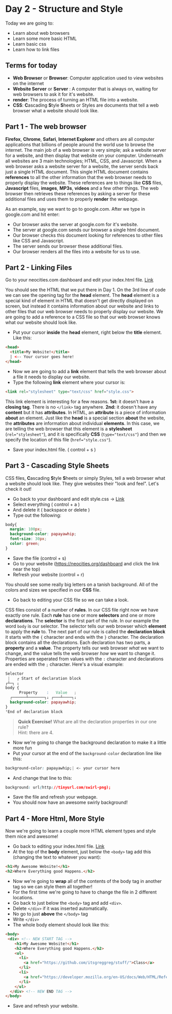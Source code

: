 [dashboard]: https://neocities.org/dashboard
[edit-index]: https://neocities.org/site_files/text_editor/index.html
[edit-style]: https://neocities.org/site_files/text_editor/style.css

# Day 2 - Structure and Style
Today we are going to:
 - Learn about web browsers
 - Learn some more basic HTML
 - Learn basic css
 - Learn how to link files
 
## Terms for today
 - __Web Browser__ or __Browser__: Computer application used to view websites on the internet
 - __Website Server__ or __Server__ : A computer that is always on, waiting for web browsers to ask it for it's website.
 - __render__: The process of turning an HTML file into a website.
 - __CSS__: **C**ascading **S**tyle **S**heets or Styles are documents that tell a web browser what a website should look like.
 
## Part 1 - The web browser
__Firefox__, __Chrome__, __Safari__, __Internet Explorer__ and others are all computer applications that billions of people around the world use to browse the internet. The main job of a web browser is very simple; ask a website server for a website, and then display that website on your computer. Underneath all websites are 3 main technologies; HTML, CSS, and Javascript. When a web browser asks a website server for a website, the server sends back just a single HTML document. This single HTML document contains __references__ to all the other information that the web browser needs to properly display the website. These references are to things like __CSS__ files, __Javascript__ files, __images__, __MP3s__, __videos__ and a few other things. The web browser then retrieves these references by asking a server for these additional files and uses them to properly __render__ the webpage.

As an example, say we want to go to google.com. After we type in google.com and hit enter:
 - Our browser asks the server at google.com for it's website.
 - The server at google.com sends our browser a single html document.
 - Our browser checks this document looking for references to other files like CSS and Javascript.
 - The server sends our browser these additional files.
 - Our browser renders all the files into a website for us to use.
 
## Part 2 - Linking Files
Go to your neocities.com dashboard and edit your index.html file. [Link][edit-index]

You should see the HTML that we put there in Day 1. On the 3rd line of code we can see the opening tag for the __head__ element. The __head__ element is a special kind of element in HTML that doesn't get directly displayed on screen, but instead it contains information about our website and links to other files that our web browser needs to properly display our website. We are going to add a reference to a CSS file so that our web browser knows what our website should look like.

 - Put your cursor __inside__ the __head__ element, right below the __title__ element.
Like this:
~~~HTML
<head>
  <title>My Website!</title>
  | <-- Your cursor goes here!
</head>
~~~

 - Now we are going to add a __link__ element that tells the web browser about a file it needs to display our website.
 - Type the following __link__ element where your cursor is:
~~~HTML
<link rel="stylesheet" type="text/css" href="style.css">
~~~
This link element is interesting for a few reasons. __1st:__ it doesn't have a __closing tag__. There is no `</link>` tag anywhere. __2nd:__ it doesn't have any __content__ but it has __attributes__. In HTML, an __attribute__ is a piece of information __about__ an element. Just like the __head__ is a special section __about__ the website, the __attributes__ are information about individual __elements__. In this case, we are telling the web browser that this element is a __stylesheet__ (`rel="stylesheet"`), and it is specifically __CSS__ (`type="text/css"`) and then we specify the location of this file (`href="style.css"`).

 - Save your index.html file. ( control + s )
 
## Part 3 - Cascading Style Sheets
CSS files, **C**ascading **S**tyle **S**heets or simply Styles, tell a web browser what a website should look like. They give websites their "look and feel". Let's check it out!

 - Go back to your dashboard and edit style.css -> [Link][edit-style]
 - Select everything ( control + a )
 - And delete it ( backspace or delete )
 - Type out the following:
~~~CSS
body{
  margin: 100px;
  background-color: papayawhip;
  font-size: 30px;
  color: green;
}
~~~
 - Save the file (control + s)
 - Go to your website (https://neocities.org/dashboard and click the link near the top)
 - Refresh your website (control + r)

You should see some really big letters on a tanish background. All of the colors and sizes we specified in our __CSS__ file.

 - Go back to editing your CSS file so we can take a look.

CSS files consist of a number of **rules**. In our CSS file right now we have exactly one rule. Each **rule** has one or more **selectors** and one or more **declarations**. The **selector** is the first part of the rule. In our example the word `body` is our selector. The selector tells our web browser which **element** to apply the **rule** to. The next part of our rule is called the **declaration block** it starts with the `{` character and ends with the `}` character. The declaration block contains all the declarations. Each declaration has two parts, a **property** and a **value**. The property tells our web browser *what* we want to change, and the value tells the web browser *how* we want to change it. Properties are seperated from values with the `:` character and declarations are ended with the `;` character. Here's a visual example:
~~~CSS
Selector
 |   ┌ Start of declaration block 
┌┴─┐ ⇣
body {
      Property    :   Value   ; 
  ┌──────┴───────┐⇣ ┌───┴────┐⇣
  background-color: papayawhip;
}
ꜛEnd of declaration block
~~~

> **Quick Exercise!** What are all the declaration properties in our one rule?<br> Hint: there are 4.

 - Now we're going to change the background declaration to make it a little more fun
 - Put your cursor at the end of the `background-color` declaration line like this:
~~~CSS
background-color: papayawhip;| <- your cursor here
~~~
 - And change that line to this:
~~~CSS
background: url(http://tinyurl.com/swirl-png);
~~~
 - Save the file and refresh your webpage.
 - You should now have an awesome swirly background!

## Part 4 - More Html, More Style
Now we're going to learn a couple more HTML element types and style them nice and awesome!
 - Go back to editing your index.html file. [Link][edit-index]
 - At the top of the **body** element, just below the `<body>` tag add this (changing the text to whatever you want):
~~~HTML
<h1>My Awesome Website!</h1>
<h2>Where Everything good Happens.</h2>
~~~
 - Now we're going to **wrap** all of the contents of the body tag in another tag so we can style them all together!
 - For the first time we're going to have to change the file in 2 different locations.
 - Go back to just below the `<body>` tag and add `<div>`.
 - Delete `</div>` if it was inserted automatically.
 - No go to just **above** the `</body>` tag
 - Write `</div>`
 - The whole body element should look like this:
~~~HTML
<body>
 <div> <!-- NEW START TAG -->
    <h1>My Awesome Website!</h1>
    <h2>Where Everything good Happens.</h2>
    <ul>
      <li>
        <a href="https://github.com/itsgreggreg/stuff/">Class</a>
      </li>
      <li>
        <a href="https://developer.mozilla.org/en-US/docs/Web/HTML/Reference">Mozilla HTML Reference</a>
      </li>
    </ul>
  </div> <!-- NEW END TAG -->
</body>
~~~
 - Save and refresh your website.
